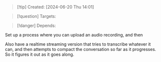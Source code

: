 
>[!tip] Created: [2024-06-20 Thu 14:01]

>[!question] Targets: 

>[!danger] Depends: 

Set up a process where you can upload an audio recording, and then 

Also have a realtime streaming version that tries to transcribe whatever it can, and then attempts to compact the conversation so far as it progresses.  So it figures it out as it goes along.